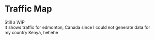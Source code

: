 # Traffic Map
Still a WIP </br>
It shows traffic for edmonton, Canada since I could not generate data for my country Kenya, hehehe

